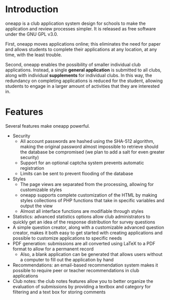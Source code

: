 # Introduction #

oneapp is a club application system design for schools to make the application and review processes simpler. It is released as free software under the GNU GPL v3.0.

First, oneapp moves applications online; this eliminates the need for paper and allows students to complete their applications at any location, at any time, with the least trouble.

Second, oneapp enables the possibility of smaller individual club applications. Instead, a single **general application** is submitted to all clubs, along with individual **supplements** for individual clubs. In this way, the redundancy on completing applications is reduced for the student, allowing students to engage in a larger amount of activities that they are interested in.

# Features #

Several features make oneapp powerful.

  * Security
    * All account passwords are hashed using the SHA-512 algorithm, making the original password almost impossible to retrieve should the database be compromised (we plan to add a salt for even greater security)
    * Support for an optional captcha system prevents automatic registration
    * Limits can be sent to prevent flooding of the database
  * Styles
    * The page views are separated from the processing, allowing for customizable styles
    * oneapp supports complete customization of the HTML by making styles collections of PHP functions that take in specific variables and output the view
    * Almost all interface functions are modifiable through styles
  * Statistics: advanced statistics options allow club administrators to quickly get an idea of the response distribution for survey questions
  * A simple question creator, along with a customizable advanced question creator, makes it both easy to get started with creating applications and possible to customize applications to specific needs
  * PDF generation: submissions are all converted using LaTeX to a PDF format to allow for a permanent record
    * Also, a blank application can be generated that allows users without a computer to fill out the application by hand
  * Recommendations: an email-based recommendation system makes it possible to require peer or teacher recommendations in club applications
  * Club notes: the club notes features allow you to better organize the evaluation of submissions by providing a textbox and category for filtering and a text box for storing comments